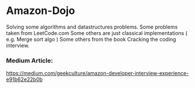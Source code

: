 # Amazon-Dojo
Solving some algorithms and datastructures problems.
Some problems taken from LeetCode.com 
Some others are just classical implementations ( e.g. Merge sort algo )
Some others from the book Cracking the coding interview.

### Medium Article:
https://medium.com/geekculture/amazon-developer-interview-experience-e91b62e22b0b
